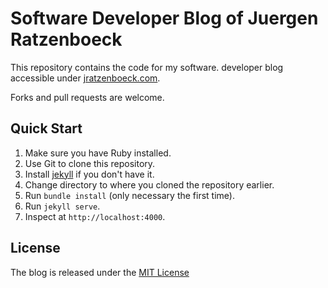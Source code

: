 # Software Developer Blog of Juergen Ratzenboeck
This repository contains the code for my software.
developer blog accessible under [jratzenboeck.com](http://www.jratzenboeck.com "Blog Jürgen Ratzenböck").

Forks and pull requests are welcome.

## Quick Start
1. Make sure you have Ruby installed.
2. Use Git to clone this repository.
3. Install [jekyll](https://jekyllrb.com/) if you don't have it.
4. Change directory to where you cloned the repository earlier.
5. Run `bundle install` (only necessary the first time).
6. Run `jekyll serve`.
7. Inspect at `http://localhost:4000`.

## License
The blog is released under the [MIT License](LICENSE.txt)
